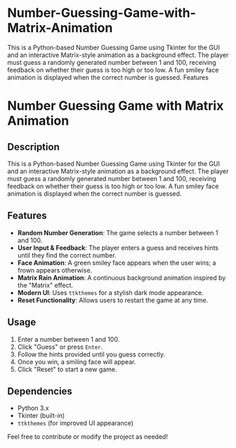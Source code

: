 # Number-Guessing-Game-with-Matrix-Animation
This is a Python-based Number Guessing Game using Tkinter for the GUI and an interactive Matrix-style animation as a background effect. The player must guess a randomly generated number between 1 and 100, receiving feedback on whether their guess is too high or too low. A fun smiley face animation is displayed when the correct number is guessed.
Features

# Number Guessing Game with Matrix Animation

## Description
This is a Python-based Number Guessing Game using Tkinter for the GUI and an interactive Matrix-style animation as a background effect. The player must guess a randomly generated number between 1 and 100, receiving feedback on whether their guess is too high or too low. A fun smiley face animation is displayed when the correct number is guessed.

## Features
- **Random Number Generation**: The game selects a number between 1 and 100.
- **User Input & Feedback**: The player enters a guess and receives hints until they find the correct number.
- **Face Animation**: A green smiley face appears when the user wins; a frown appears otherwise.
- **Matrix Rain Animation**: A continuous background animation inspired by the "Matrix" effect.
- **Modern UI**: Uses `ttkthemes` for a stylish dark mode appearance.
- **Reset Functionality**: Allows users to restart the game at any time.

## Usage
1. Enter a number between 1 and 100.
2. Click "Guess" or press `Enter`.
3. Follow the hints provided until you guess correctly.
4. Once you win, a smiling face will appear.
5. Click "Reset" to start a new game.

## Dependencies
- Python 3.x
- Tkinter (built-in)
- `ttkthemes` (for improved UI appearance)



Feel free to contribute or modify the project as needed!

